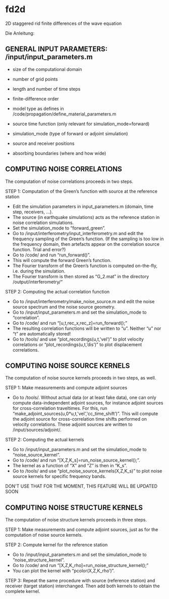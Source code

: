 # fd2d
2D staggered rid finite differences of the wave equation

Die Anleitung:

GENERAL INPUT PARAMETERS: /input/input_parameters.m
----------------------------------------------------------------------------------

* size of the computational domain
* number of grid points
* length and number of time steps
* finite-difference order

* model type as defines in /code/propagation/define_material_parameters.m

* source time function (only relevant for simulation_mode=forward)

* simulation_mode (type of forward or adjoint simulation)

* source and receiver positions

* absorbing boundaries (where and how wide)


COMPUTING NOISE CORRELATIONS
-----------------------------------------------------

The computation of noise correlations proceeds in two steps.

STEP 1: Computation of the Green’s function with source at the reference station
* Edit the simulation parameters in input_parameters.m (domain, time step, receivers, …).
* The source (in earthquake simulations) acts as the reference station in noise correlation simulations.
* Set the simulation_mode to “forward_green”.
* Go to /input/interferometry/input_interferometry.m and edit the frequency sampling of the Green’s function. 
(If the sampling is too low in the frequency domain, then artefacts appear on the correlation source function. Trial and error?)
* Go to /code/ and run “run_forward()”.
* This will compute the forward Green’s function.
* The Fourier transform of the Green’s function is computed on-the-fly, i.e. during the simulation.
* The Fourier transform is then stored as “G_2.mat” in the directory /output/interferometry/“

STEP 2: Computing the actual correlation function
* Go to /input/interferometry/make_noise_source.m and edit the noise source spectrum and the noise source geometry.
* Go to /input/input_parameters.m and set the simulation_mode to “correlation”.
* Go to /code/ and run “[u,t,rec_x,rec_z]=run_forward();” 
* The resulting correlation functions will be written to “u”. Neither “u” nor “t” are automatically stored!
* Go to /tools/ and use “plot_recordings(u,t,'vel’)” to plot velocity correlations or “plot_recordings(u,t,’dis’)” to plot displacement correlations.


COMPUTING NOISE SOURCE KERNELS
---------------------------------------------------------

The computation of noise source kernels proceeds in two steps, as well.

STEP 1: Make measurements and compute adjoint sources
* Go to /tools/. Without actual data (or at least fake data), one can only compute data-independent adjoint sources, for instance adjoint sources for cross-correlation traveltimes. For this, run “make_adjoint_sources(u,0*u,t,'vel','cc_time_shift’)”. This will compute the adjoint source for cross-correlation time shifts performed on velocity correlations. These adjoint sources are written to /input/sources/adjoint/.

STEP 2: Computing the actual kernels
* Go to /input/input_parameters.m and set the simulation_mode to “noise_source_kernel”.
* Go to /code/ and run “[X,Z,K_s]=run_noise_source_kernel();”.
* The kernel as a function of “X” and “Z” is then in “K_s”.
* Go to /tools/ and use “plot_noise_source_kernels(X,Z,K_s)” to plot noise source kernels for specific frequency bands.




DON'T USE THAT FOR THE MOMENT, THIS FEATURE WILL BE UPDATED SOON

COMPUTING NOISE STRUCTURE KERNELS
---------------------------------------------------------------

The computation of noise structure kernels proceeds in three steps.

STEP 1: Make measurements and compute adjoint sources, just as for the computation of noise source kernels.

STEP 2: Compute kernel for the reference station
* Go to /input/input_parameters.m and set the simulation_mode to “noise_structure_kernel”.
* Go to /code/ and run “[X,Z,K_rho]=run_noise_structure_kernel();”
* You can plot the kernel with “pcolor(X,Z,K_rho’)”.

STEP 3: Repeat the same procedure with source (reference station) and receiver (target station) interchanged. Then add both kernels to obtain the complete kernel.
